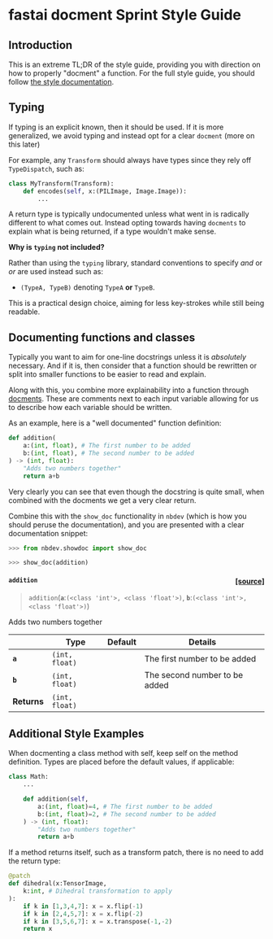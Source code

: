 # fastai docment Sprint Style Guide

## Introduction

This is an extreme TL;DR of the style guide, providing you with direction on how to properly "docment" a function. For the full style guide, you should follow [the style documentation](https://docs.fast.ai/dev/style.html).

## Typing

If typing is an explicit known, then it should be used. If it is more generalized, we avoid typing and instead opt for
a clear `docment` (more on this later)

For example, any `Transform` should always have types since they rely off `TypeDispatch`, such as:

```python
class MyTransform(Transform):
    def encodes(self, x:(PILImage, Image.Image)):
        ...
```

A return type is typically undocumented unless what went in is radically different to what comes out. Instead opting towards
having `docments` to explain what is being returned, if a type wouldn't make sense.

**Why is `typing` not included?**

Rather than using the `typing` library, standard conventions to specify *and* or *or* are used instead such as:

- `(TypeA, TypeB)` denoting `TypeA` **or** `TypeB`.

This is a practical design choice, aiming for less key-strokes while still being readable.

## Documenting functions and classes

Typically you want to aim for one-line docstrings unless it is *absolutely* necessary. And if it is, then consider that a function should be 
rewritten or split into smaller functions to be easier to read and explain. 

Along with this, you combine more explainability into a function through [docments](https://fastcore.fast.ai/docments). These are
comments next to each input variable allowing for us to describe how each variable should be written.

As an example, here is a "well documented" function definition:

```python
def addition(
    a:(int, float), # The first number to be added
    b:(int, float), # The second number to be added
) -> (int, float):
    "Adds two numbers together"
    return a+b
```
Very clearly you can see that even though the docstring is quite small, when combined with the docments we get a very clear return.

Combine this with the `show_doc` functionality in `nbdev` (which is how you should peruse the documentation), and you are presented
with a clear documentation snippet:

```python
>>> from nbdev.showdoc import show_doc

>>> show_doc(addition)
```

<h4 id="addition" class="doc_header"><code>addition</code><a href="__main__.py#L1" class="source_link" style="float:right">[source]</a></h4>

> <code>addition</code>(**`a`**:`(<class 'int'>, <class 'float'>)`, **`b`**:`(<class 'int'>, <class 'float'>)`)

Adds two numbers together

||Type|Default|Details|
|---|---|---|---|
|**`a`**|`(int, float)`||The first number to be added|
|**`b`**|`(int, float)`||The second number to be added|
|**Returns**|`(int, float)`|||

## Additional Style Examples

When docmenting a class method with self, keep self on the method definition. Types are placed before the default values, if applicable:

```python
class Math:
    ...

    def addition(self,
        a:(int, float)=4, # The first number to be added
        b:(int, float)=2, # The second number to be added
    ) -> (int, float):
        "Adds two numbers together"
        return a+b
```

If a method returns itself, such as a transform patch, there is no need to add the return type:

```python
@patch
def dihedral(x:TensorImage,
    k:int, # Dihedral transformation to apply
):
    if k in [1,3,4,7]: x = x.flip(-1)
    if k in [2,4,5,7]: x = x.flip(-2)
    if k in [3,5,6,7]: x = x.transpose(-1,-2)
    return x
```